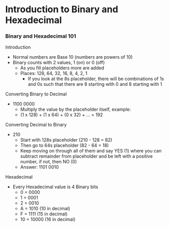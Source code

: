 # Introduction to Binary and Hexadecimal

### Binary and Hexadecimal 101

Introduction
- Normal numbers are Base 10 (numbers are powers of 10)
- Binary counts with 2 values, 1 (on) or 0 (off)
    - As you fill placeholders more are added
    - Places: 128, 64, 32, 16, 8, 4, 2, 1
        - If you look at the 8s placeholder, there will be combinations of 1s and 0s such that there are 8 starting with 0 and 8 starting with 1

Converting Binary to Decimal
- 1100 0000
    - Multiply the value by the placeholder itself, example:
    - (1 x 128) + (1 x 64) + (0 x 32) + ... = 192

Converting Decimal to Binary
- 210
    - Start with 128s placeholder (210 - 128 = 82)
    - Then go to 64s placeholder (82 - 64 = 18)
    - Keep moving on through all of them and say YES (1) where you can subtract remainder from placeholder and be left with a positive number, if not, then NO (0)
    - Answer: 1101 0010

Hexadecimal
- Every Hexadecimal value is 4 Binary bits
    - 0 = 0000
    - 1 = 0001
    - 2 = 0010
    - A = 1010 (10 in decimal)
    - F = 1111 (15 in decimal)
    - 10 = 10000 (16 in decimal)
